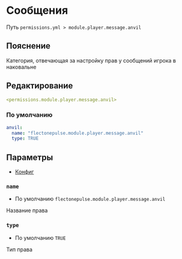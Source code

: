# Сообщения
Путь `permissions.yml > module.player.message.anvil`

## Пояснение
Категория, отвечающая за настройку прав у сообщений игрока в наковальне

## Редактирование
```yaml
<permissions.module.player.message.anvil>
```

### По умолчанию
```yaml
anvil:
  name: "flectonepulse.module.player.message.anvil"
  type: TRUE
```

## Параметры

- [Конфиг](/ru/config/module/player/message/anvil/)

### `name`
- По умолчанию `flectonepulse.module.player.message.anvil`

Название права

### `type`
- По умолчанию `TRUE`

Тип права

<!--@include: @/ru/parts/permission.md-->

